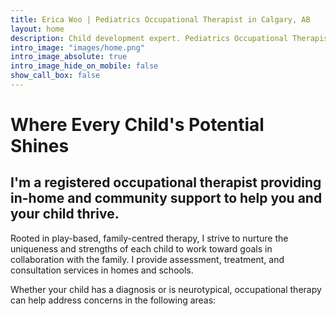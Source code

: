 ```yaml
---
title: Erica Woo | Pediatrics Occupational Therapist in Calgary, AB
layout: home
description: Child development expert. Pediatrics Occupational Therapist based in Calgary, AB, Canada.
intro_image: "images/home.png"
intro_image_absolute: true
intro_image_hide_on_mobile: false
show_call_box: false
---
```


# Where Every Child's Potential Shines

## I'm a registered occupational therapist providing in-home and community support to help you and your child thrive.

Rooted in play-based, family-centred therapy, I strive to nurture the uniqueness and strengths of each child to work toward goals in collaboration with the family. I provide assessment, treatment, and consultation services in homes and schools.

Whether your child has a diagnosis or is neurotypical, occupational therapy can help address concerns in the following areas:
